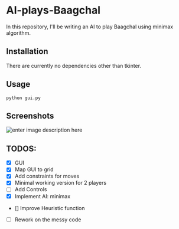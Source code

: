 # AI-plays-Baagchal  
In this repository, I'll be writing an AI to play Baagchal using minimax algorithm.  
  
## Installation
There are currently no dependencies other than tkinter.

## Usage
``python gui.py``
  
## Screenshots
  ![enter image description here](https://raw.githubusercontent.com/sarangbishal/AI-plays-Baagchal/master/images/screenshots/sc1.JPG)
  
## TODOS:

 - [x] GUI
 - [x] Map GUI to grid
 - [x] Add constraints for moves
 - [x] Minimal working version for 2 players
 - [ ] Add Controls
 - [x] Implement AI: minimax
 - [] Improve Heuristic function
 - [ ] Rework on the messy code
